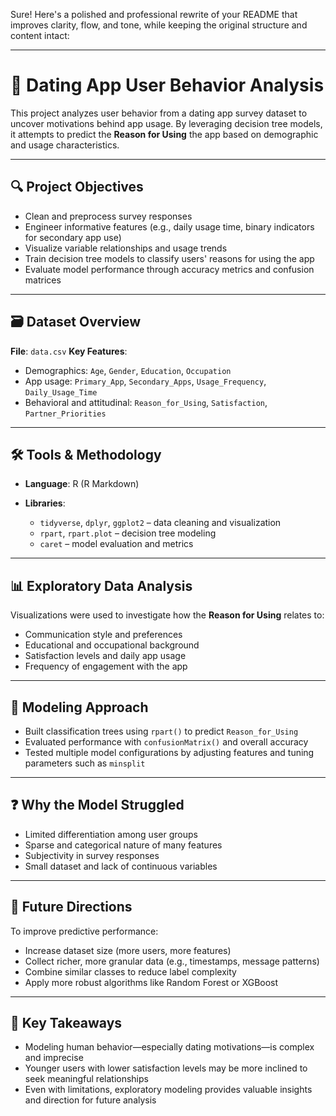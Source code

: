 Sure! Here's a polished and professional rewrite of your README that improves clarity, flow, and tone, while keeping the original structure and content intact:

---

# 📱 Dating App User Behavior Analysis

This project analyzes user behavior from a dating app survey dataset to uncover motivations behind app usage. By leveraging decision tree models, it attempts to predict the **Reason for Using** the app based on demographic and usage characteristics.

---

## 🔍 Project Objectives

* Clean and preprocess survey responses
* Engineer informative features (e.g., daily usage time, binary indicators for secondary app use)
* Visualize variable relationships and usage trends
* Train decision tree models to classify users' reasons for using the app
* Evaluate model performance through accuracy metrics and confusion matrices

---

## 🗃️ Dataset Overview

**File**: `data.csv`
**Key Features**:

* Demographics: `Age`, `Gender`, `Education`, `Occupation`
* App usage: `Primary_App`, `Secondary_Apps`, `Usage_Frequency`, `Daily_Usage_Time`
* Behavioral and attitudinal: `Reason_for_Using`, `Satisfaction`, `Partner_Priorities`

---

## 🛠️ Tools & Methodology

* **Language**: R (R Markdown)
* **Libraries**:

  * `tidyverse`, `dplyr`, `ggplot2` – data cleaning and visualization
  * `rpart`, `rpart.plot` – decision tree modeling
  * `caret` – model evaluation and metrics

---

## 📊 Exploratory Data Analysis

Visualizations were used to investigate how the **Reason for Using** relates to:

* Communication style and preferences
* Educational and occupational background
* Satisfaction levels and daily app usage
* Frequency of engagement with the app

---

## 🌳 Modeling Approach

* Built classification trees using `rpart()` to predict `Reason_for_Using`
* Evaluated performance with `confusionMatrix()` and overall accuracy
* Tested multiple model configurations by adjusting features and tuning parameters such as `minsplit`

---

## ❓ Why the Model Struggled

* Limited differentiation among user groups
* Sparse and categorical nature of many features
* Subjectivity in survey responses
* Small dataset and lack of continuous variables

---

## 🔮 Future Directions

To improve predictive performance:

* Increase dataset size (more users, more features)
* Collect richer, more granular data (e.g., timestamps, message patterns)
* Combine similar classes to reduce label complexity
* Apply more robust algorithms like Random Forest or XGBoost

---

## 🧠 Key Takeaways

* Modeling human behavior—especially dating motivations—is complex and imprecise
* Younger users with lower satisfaction levels may be more inclined to seek meaningful relationships
* Even with limitations, exploratory modeling provides valuable insights and direction for future analysis

